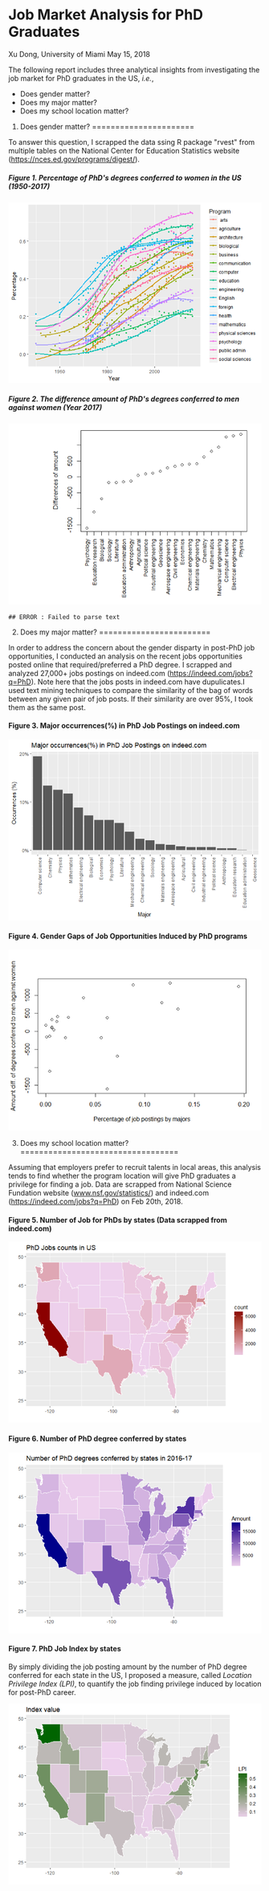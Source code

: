 Job Market Analysis for PhD Graduates
================
Xu Dong, University of Miami
May 15, 2018

The following report includes three analytical insights from investigating the job market for PhD graduates in the US, *i.e.*,

-   Does gender matter?
-   Does my major matter?
-   Does my school location matter?

1. Does gender matter?
======================

To answer this question, I scrapped the data ssing R package "rvest" from multiple tables on the National Center for Education Statistics website (<https://nces.ed.gov/programs/digest/>).

##### Figure 1. Percentage of PhD's degrees conferred to women in the US (1950-2017)

![](PhD_Gender_Gaps_v2_files/figure-markdown_github/fig1-1.png)

##### Figure 2. The difference amount of PhD's degrees conferred to men against women (Year 2017)

![](PhD_Gender_Gaps_v2_files/figure-markdown_github/job_major-1.png)

    ## ERROR : Failed to parse text

2. Does my major matter?
========================

In order to address the concern about the gender disparty in post-PhD job opportunities, I conducted an analysis on the recent jobs opportunities posted online that required/preferred a PhD degree. I scrapped and analyzed 27,000+ jobs postings on indeed.com (<https://indeed.com/jobs?q=PhD>). Note here that the jobs posts in indeed.com have dupulicates.I used text mining techniques to compare the similarity of the bag of words between any given pair of job posts. If their similarity are over 95%, I took them as the same post.

#### Figure 3. Major occurrences(%) in PhD Job Postings on indeed.com

![](PhD_Gender_Gaps_v2_files/figure-markdown_github/unnamed-chunk-1-1.png)

#### Figure 4. Gender Gaps of Job Opportunities Induced by PhD programs

![](PhD_Gender_Gaps_v2_files/figure-markdown_github/gap-1.png)

3. Does my school location matter?
==================================

Assuming that employers prefer to recruit talents in local areas, this analysis tends to find whether the program location will give PhD graduates a privilege for finding a job. Data are scrapped from National Science Fundation website (www.nsf.gov/statistics/) and indeed.com (<https://indeed.com/jobs?q=PhD>) on Feb 20th, 2018.

#### Figure 5. Number of Job for PhDs by states (Data scrapped from indeed.com)

![](PhD_Gender_Gaps_v2_files/figure-markdown_github/job_location-1.png)

#### Figure 6. Number of PhD degree conferred by states

![](PhD_Gender_Gaps_v2_files/figure-markdown_github/degree_by_state-1.png)

#### Figure 7. PhD Job Index by states

By simply dividing the job posting amount by the number of PhD degree conferred for each state in the US, I proposed a measure, called *Location Privilege Index (LPI)*, to quantify the job finding privilege induced by location for post-PhD career.

![](PhD_Gender_Gaps_v2_files/figure-markdown_github/index-1.png)
